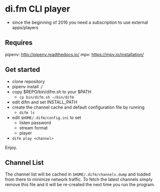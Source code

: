 # di.fm CLI player

* since the beginning of 2016 you need a subscription to use external apps/players

## Requires
pipenv: http://pipenv.readthedocs.io/
mpv: https://mpv.io/installation/

## Get started

- clone repository
- pipenv install ./
- copy $REPO/bin/difm.sh to your $PATH
  - `cp bin/difm.sh ~/bin/difm`
- edit difm and set INSTALL_PATH
- create the channel cache and default configuration file by running
  - `difm ls`
- edit `$HOME/.difm/config.ini` to set
  - listen password
  - stream format
  - player
- `difm play <channel>`

Enjoy.

## Channel List

The channel list will be cached in `$HOME/.difm/channels.dump` and loaded from
there to minimize network traffic. To fetch the latest channels simply remove
this file and it will be re-created the next time you run the program.
